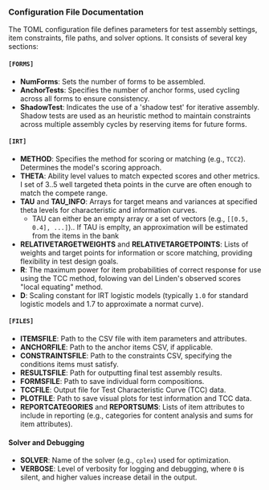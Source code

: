 ### Configuration File Documentation

The TOML configuration file defines parameters for test assembly settings, item constraints, file paths, and solver options. It consists of several key sections:

#### `[FORMS]`

- **NumForms**: Sets the number of forms to be assembled.
- **AnchorTests**: Specifies the number of anchor forms, used cycling across all forms to ensure consistency.
- **ShadowTest**: Indicates the use of a 'shadow test' for iterative assembly. Shadow tests are used as an heuristic method to maintain constraints across multiple assembly cycles by reserving items for future forms.

#### `[IRT]`

- **METHOD**: Specifies the method for scoring or matching (e.g., `TCC2`). Determines the model's scoring approach.
- **THETA**: Ability level values to match expected scores and other metrics. I set of 3..5 well targeted theta points in the curve are often enough to match the compete range.
- **TAU** and **TAU_INFO**: Arrays for target means and variances at specified theta levels for characteristic and information curves.
  - TAU can either be an empty array or a set of vectors (e.g., `[[0.5, 0.4], ...]`).. If TAU is emplty, an approximation will be estimated from the items in the bank
- **RELATIVETARGETWEIGHTS** and **RELATIVETARGETPOINTS**: Lists of weights and target points for information or score matching, providing flexibility in test design goals.
- **R**: The maximum power for item probabilities of correct response for use using the TCC method, folowing van del Linden's observed scores "local equating" method.
- **D**: Scaling constant for IRT logistic models (typically `1.0` for standard logistic models and 1.7 to approximate a normat curve).

#### `[FILES]`

- **ITEMSFILE**: Path to the CSV file with item parameters and attributes.
- **ANCHORFILE**: Path to the anchor items CSV, if applicable.
- **CONSTRAINTSFILE**: Path to the constraints CSV, specifying the conditions items must satisfy.
- **RESULTSFILE**: Path for outputting final test assembly results.
- **FORMSFILE**: Path to save individual form compositions.
- **TCCFILE**: Output file for Test Characteristic Curve (TCC) data.
- **PLOTFILE**: Path to save visual plots for test information and TCC data.
- **REPORTCATEGORIES** and **REPORTSUMS**: Lists of item attributes to include in reporting (e.g., categories for content analysis and sums for item attributes).

#### Solver and Debugging

- **SOLVER**: Name of the solver (e.g., `cplex`) used for optimization.
- **VERBOSE**: Level of verbosity for logging and debugging, where `0` is silent, and higher values increase detail in the output.
